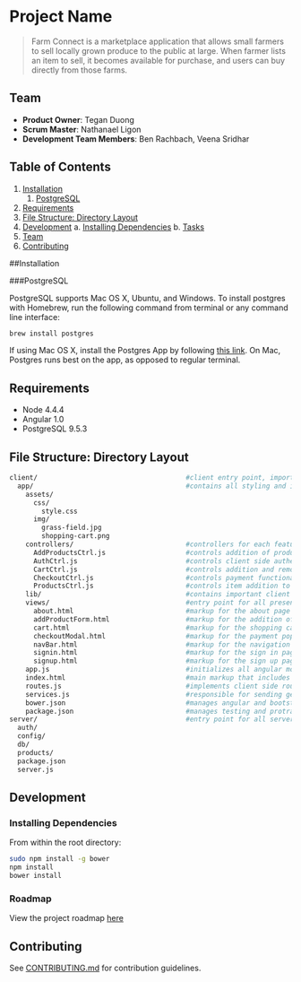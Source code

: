 # Project Name

> Farm Connect is a marketplace application that allows small farmers to sell locally grown produce to the public at large. When  farmer lists an item to sell, it becomes available for purchase, and users can buy directly from those farms.

## Team

  - __Product Owner__: Tegan Duong
  - __Scrum Master__: Nathanael Ligon
  - __Development Team Members__: Ben Rachbach, Veena Sridhar

## Table of Contents

1. [Installation](#Installation)
    1. [PostgreSQL](#PostgreSQL)
2. [Requirements](#Requirements)
3. [File Structure: Directory Layout](#File-Structure-Directory-Layout)
4. [Development](#development)
    a. [Installing Dependencies](#installing-dependencies)
    b. [Tasks](#tasks)
5. [Team](#team)
6. [Contributing](#contributing)

##Installation

###PostgreSQL

PostgreSQL supports Mac OS X, Ubuntu, and Windows. To install postgres with Homebrew, run the following command from terminal or any command line interface:

```sh
brew install postgres
```
If using Mac OS X, install the Postgres App by following [this link](http://postgresapp.com/). On Mac, Postgres runs best on the app, as opposed to regular terminal.

## Requirements

- Node 4.4.4
- Angular 1.0
- PostgreSQL 9.5.3

## File Structure: Directory Layout

```sh
client/                                     #client entry point, imports all client code
  app/                                      #contains all styling and images that are used in the app
    assets/
      css/
        style.css
      img/
        grass-field.jpg
        shopping-cart.png
    controllers/                            #controllers for each feature on the client side
      AddProductsCtrl.js                    #controls addition of products to the marketplace
      AuthCtrl.js                           #controls client side authentication
      CartCtrl.js                           #controls addition and removal for items in shopping cart
      CheckoutCtrl.js                       #controls payment functionality
      ProductsCtrl.js                       #controls item addition to cart
    lib/                                    #contains important client side dependencies
    views/                                  #entry point for all presentational components
      about.html                            #markup for the about page
      addProductForm.html                   #markup for the addition of products to the marketplace
      cart.html                             #markup for the shopping cart
      checkoutModal.html                    #markup for the payment pop up modal 
      navBar.html                           #markup for the navigation bar
      signin.html                           #markup for the sign in page
      signup.html                           #markup for the sign up page
    app.js                                  #initializes all angular modules on front end
    index.html                              #main markup that includes all controller js files
    routes.js                               #implements client side routing
    services.js                             #responsible for sending get and post requests from client
    bower.json                              #manages angular and bootstrap dependencies 
    package.json                            #manages testing and protractor dependencies
server/                                     #entry point for all server code
  auth/
  config/
  db/
  products/
  package.json
  server.js
```

## Development

### Installing Dependencies

From within the root directory:

```sh
sudo npm install -g bower
npm install
bower install
```

### Roadmap

View the project roadmap [here](LINK_TO_PROJECT_ISSUES)


## Contributing

See [CONTRIBUTING.md](CONTRIBUTING.md) for contribution guidelines.
